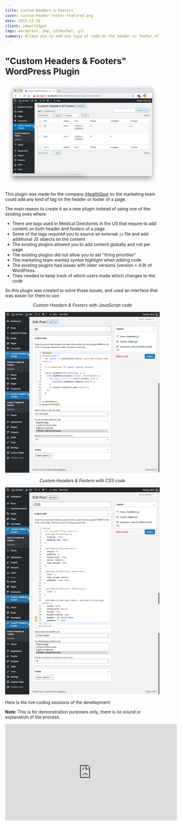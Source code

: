 ```yaml
---
title: Custom Headers & Footers
cover: custom-header-footer-featured.png
date: 2019-11-26
client: iHealthSpot
tags: wordpress, php, bitbucket, git
summary: Allows you to add any type of code on the header or footer of a WP page
---
```


# "Custom Headers & Footers" WordPress Plugin

![Cover Image](custom-header-footer-featured.png)

This plugin was made for the company [iHealthSpot](https://ihealthspot.com) so the marketing team could add any kind of tag on the header or footer of a page.

The main reason to create it as a new plugin instead of using one of the existing ones where:

- There are tags used in Medical Directories in the US that require to add content on both header and footers of a page
- Some of the tags required you to source an external `js` file and add additional JS objects on the content
- The existing plugins allowed you to add content globally and not per page
- The existing plugins did not allow you to set "firing priorities"
- The marketing team wanted _syntax highlight_ when adding code
- The existing plugins had issues with older versions (version < 4.9) of WordPress.
- They needed to keep track of which users made which changes to the code

So this plugin was created to solve those issues, and used an interface that was easier for them to use.

<div style="text-align: center; font-style: italic;">Custom Headers & Footers with JavaScript code</div>

![Adding JS code](custom-header-footer-js.png)

<div style="text-align: center; font-style: italic;">Custom Headers & Footers with CSS code</div>

![Adding CSS code](custom-header-footer-css.png)

Here is the live coding sessions of the development:

**Note**: This is for demonstration purposes only, there is no sound or explanation of the process.

<div class="video-container">
<iframe width="560" height="315" src="https://www.youtube.com/embed/videoseries?list=PLqJrOd2CQU3cpPdSSU8k5V_ZmoRuISCfv" frameborder="0" allow="accelerometer; autoplay; encrypted-media; gyroscope; picture-in-picture" allowfullscreen></iframe>
</div>
